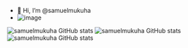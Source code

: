- 👋 Hi, I’m @samuelmukuha
- ![image](https://github.com/user-attachments/assets/cf766dac-39ba-4068-9520-3dae5d7816ec)


![samuelmukuha GitHub stats](https://github.com/user-attachments/assets/adbce0c7-413c-40ce-9be6-11bf976c3f6a)
![samuelmukuha GitHub stats](https://github.com/user-attachments/assets/dd1af602-bee2-4d01-939a-26bc6ecf3d5a)
![samuelmukuha GitHub stats](https://github.com/user-attachments/assets/c218b752-492d-4236-89d9-02c76ed5c2be)





<!---
samuelmukuha/samuelmukuha is a ✨ special ✨ repository because its `README.md` (this file) appears on your GitHub profile.
You can click the Preview link to take a look at your changes.
--->
